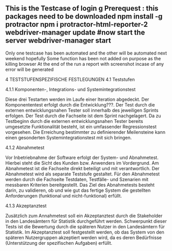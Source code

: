 This is the Testcase of login
g
Prerequest : 
this packages need to be downloaded
npm install -g protractor
npm i protractor-html-reporter-2
webdriver-manager update
#now start the server
webdriver-manager start
---------------------------
Only one testcase has been automated and the other will be automated next weekend hopefully 
Some function has been not added on purpose as the killing browser
At the end of the run a report with screenshot incase of any error will be generated 


4	TESTSTUFENSPEZIFISCHE FESTLEGUNGEN
4.1	Teststufen

4.1.1	Komponenten-, Integrations- und Systemintegrationstest

Diese drei Testarten werden im Laufe einer Iteration abgedeckt. Der Komponententest erfolgt durch die Entwicklung???. Der Test durch die externen entwicklungsnahen Tester soll innerhalb des jeweiligen Sprints erfolgen. Der Test durch die Fachseite ist dem Sprint nachgelagert.
Da zu Testbeginn durch die externen entwicklungsnahen Tester bereits umgesetzte Funktionalität besteht, ist ein umfassender Regressionstest vorgesehen.
Die Erreichung bestimmter zu definierender Meilensteine kann einen gesonderten Systemintegrationstest mit sich bringen.

4.1.2	Abnahmetest

Vor Inbetriebnahme der Software erfolgt der System- und Abnahmetest. Hierbei steht die Sicht des Kunden bzw. Anwenders im Vordergrund. Am Abnahmetest ist die Fachseite direkt beteiligt und mit verantwortlich. Der Abnahmetest wird als separate Teststufe gestaltet. Für den Abnahmetest werden durch die Fachseite Testdaten, Testfälle- und Szenarien mit messbaren Kriterien bereitgestellt.
Das Ziel des Abnahmetests besteht darin, zu validieren, ob und wie gut das fertige System die gestellten Anforderungen (funktional und nicht-funktional) erfüllt.

4.1.3	Akzeptanztest

Zusätzlich zum Annahmetest soll ein Akzeptanztest durch die Stakeholder in den Landesämtern für Statistik durchgeführt werden. Schwerpunkt dieser Tests ist die Bewertung durch die späteren Nutzer in den Landesämtern für Statistik. Im Akzeptanztest soll festgestellt werden, ob das System von den späteren Nutzergruppen akzeptiert werden wird, da es deren Bedürfnisse (Unterstützung der spezifischen Aufgaben) erfüllt.


